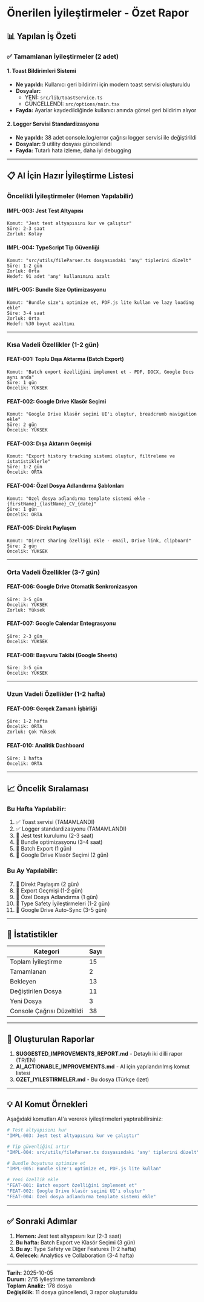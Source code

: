 # Önerilen İyileştirmeler - Özet Rapor

## 📊 Yapılan İş Özeti

### ✅ Tamamlanan İyileştirmeler (2 adet)

#### 1. Toast Bildirimleri Sistemi
- **Ne yapıldı:** Kullanıcı geri bildirimi için modern toast servisi oluşturuldu
- **Dosyalar:** 
  - YENİ: `src/lib/toastService.ts`
  - GÜNCELLENDİ: `src/options/main.tsx`
- **Fayda:** Ayarlar kaydedildiğinde kullanıcı anında görsel geri bildirim alıyor

#### 2. Logger Servisi Standardizasyonu
- **Ne yapıldı:** 38 adet console.log/error çağrısı logger servisi ile değiştirildi
- **Dosyalar:** 9 utility dosyası güncellendi
- **Fayda:** Tutarlı hata izleme, daha iyi debugging

---

## 📋 AI İçin Hazır İyileştirme Listesi

### Öncelikli İyileştirmeler (Hemen Yapılabilir)

#### IMPL-003: Jest Test Altyapısı
```
Komut: "Jest test altyapısını kur ve çalıştır"
Süre: 2-3 saat
Zorluk: Kolay
```

#### IMPL-004: TypeScript Tip Güvenliği
```
Komut: "src/utils/fileParser.ts dosyasındaki 'any' tiplerini düzelt"
Süre: 1-2 gün
Zorluk: Orta
Hedef: 91 adet 'any' kullanımını azalt
```

#### IMPL-005: Bundle Size Optimizasyonu
```
Komut: "Bundle size'ı optimize et, PDF.js lite kullan ve lazy loading ekle"
Süre: 3-4 saat
Zorluk: Orta
Hedef: %30 boyut azaltımı
```

---

### Kısa Vadeli Özellikler (1-2 gün)

#### FEAT-001: Toplu Dışa Aktarma (Batch Export)
```
Komut: "Batch export özelliğini implement et - PDF, DOCX, Google Docs aynı anda"
Süre: 1 gün
Öncelik: YÜKSEK
```

#### FEAT-002: Google Drive Klasör Seçimi
```
Komut: "Google Drive klasör seçimi UI'ı oluştur, breadcrumb navigation ekle"
Süre: 2 gün
Öncelik: YÜKSEK
```

#### FEAT-003: Dışa Aktarım Geçmişi
```
Komut: "Export history tracking sistemi oluştur, filtreleme ve istatistiklerle"
Süre: 1-2 gün
Öncelik: ORTA
```

#### FEAT-004: Özel Dosya Adlandırma Şablonları
```
Komut: "Özel dosya adlandırma template sistemi ekle - {firstName}_{lastName}_CV_{date}"
Süre: 1 gün
Öncelik: ORTA
```

#### FEAT-005: Direkt Paylaşım
```
Komut: "Direct sharing özelliği ekle - email, Drive link, clipboard"
Süre: 2 gün
Öncelik: YÜKSEK
```

---

### Orta Vadeli Özellikler (3-7 gün)

#### FEAT-006: Google Drive Otomatik Senkronizasyon
```
Süre: 3-5 gün
Öncelik: YÜKSEK
Zorluk: Yüksek
```

#### FEAT-007: Google Calendar Entegrasyonu
```
Süre: 2-3 gün
Öncelik: YÜKSEK
```

#### FEAT-008: Başvuru Takibi (Google Sheets)
```
Süre: 3-5 gün
Öncelik: YÜKSEK
```

---

### Uzun Vadeli Özellikler (1-2 hafta)

#### FEAT-009: Gerçek Zamanlı İşbirliği
```
Süre: 1-2 hafta
Öncelik: ORTA
Zorluk: Çok Yüksek
```

#### FEAT-010: Analitik Dashboard
```
Süre: 1 hafta
Öncelik: ORTA
```

---

## 📈 Öncelik Sıralaması

### Bu Hafta Yapılabilir:
1. ✅ Toast servisi (TAMAMLANDI)
2. ✅ Logger standardizasyonu (TAMAMLANDI)
3. 🔄 Jest test kurulumu (2-3 saat)
4. 🔄 Bundle optimizasyonu (3-4 saat)
5. 🔄 Batch Export (1 gün)
6. 🔄 Google Drive Klasör Seçimi (2 gün)

### Bu Ay Yapılabilir:
7. 🔄 Direkt Paylaşım (2 gün)
8. 🔄 Export Geçmişi (1-2 gün)
9. 🔄 Özel Dosya Adlandırma (1 gün)
10. 🔄 Type Safety İyileştirmeleri (1-2 gün)
11. 🔄 Google Drive Auto-Sync (3-5 gün)

---

## 🎯 İstatistikler

| Kategori | Sayı |
|----------|------|
| Toplam İyileştirme | 15 |
| Tamamlanan | 2 |
| Bekleyen | 13 |
| Değiştirilen Dosya | 11 |
| Yeni Dosya | 3 |
| Console Çağrısı Düzeltildi | 38 |

---

## 📁 Oluşturulan Raporlar

1. **SUGGESTED_IMPROVEMENTS_REPORT.md** - Detaylı iki dilli rapor (TR/EN)
2. **AI_ACTIONABLE_IMPROVEMENTS.md** - AI için yapılandırılmış komut listesi
3. **OZET_IYILESTIRMELER.md** - Bu dosya (Türkçe özet)

---

## 💡 AI Komut Örnekleri

Aşağıdaki komutları AI'a vererek iyileştirmeleri yaptırabilirsiniz:

```bash
# Test altyapısını kur
"IMPL-003: Jest test altyapısını kur ve çalıştır"

# Tip güvenliğini artır
"IMPL-004: src/utils/fileParser.ts dosyasındaki 'any' tiplerini düzelt"

# Bundle boyutunu optimize et
"IMPL-005: Bundle size'ı optimize et, PDF.js lite kullan"

# Yeni özellik ekle
"FEAT-001: Batch export özelliğini implement et"
"FEAT-002: Google Drive klasör seçimi UI'ı oluştur"
"FEAT-004: Özel dosya adlandırma template sistemi ekle"
```

---

## ✅ Sonraki Adımlar

1. **Hemen:** Jest test altyapısını kur (2-3 saat)
2. **Bu hafta:** Batch Export ve Klasör Seçimi (3 gün)
3. **Bu ay:** Type Safety ve Diğer Features (1-2 hafta)
4. **Gelecek:** Analytics ve Collaboration (3-4 hafta)

---

**Tarih:** 2025-10-05  
**Durum:** 2/15 iyileştirme tamamlandı  
**Toplam Analiz:** 178 dosya  
**Değişiklik:** 11 dosya güncellendi, 3 rapor oluşturuldu
